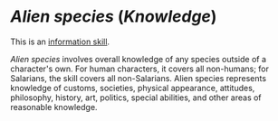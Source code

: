 # *Alien species* (*Knowledge*)

This is an [information skill](information-skills.md).

*Alien species* involves overall knowledge of any species outside of a character's own. For human characters, it covers
all non-humans; for Salarians, the skill covers all non-Salarians. Alien species represents knowledge of customs,
societies, physical appearance, attitudes, philosophy, history, art, politics, special abilities, and other areas of
reasonable knowledge.
